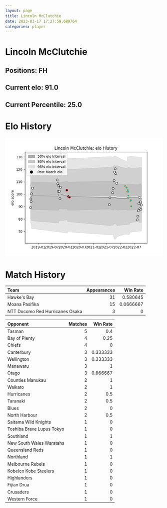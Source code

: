 ```yaml
---  
layout: page  
title: Lincoln McClutchie  
date: 2023-03-17 17:27:59.689764  
categories: player  
---
```

# Lincoln McClutchie

## Positions: FH

## Current elo: 91.0

## Current Percentile: 25.0

# Elo History


![elo history](history_LincolnMcClutchie.png)
# Match History


| Team                            |   Appearances |   Win Rate |
|:--------------------------------|--------------:|-----------:|
| Hawke's Bay                     |            31 |  0.580645  |
| Moana Pasifika                  |            15 |  0.0666667 |
| NTT Docomo Red Hurricanes Osaka |             3 |  0         |

| Opponent                  |   Matches |   Win Rate |
|:--------------------------|----------:|-----------:|
| Tasman                    |         5 |   0.4      |
| Bay of Plenty             |         4 |   0.25     |
| Chiefs                    |         4 |   0        |
| Canterbury                |         3 |   0.333333 |
| Wellington                |         3 |   0.333333 |
| Manawatu                  |         3 |   1        |
| Otago                     |         3 |   0.666667 |
| Counties Manukau          |         2 |   1        |
| Waikato                   |         2 |   1        |
| Hurricanes                |         2 |   0.5      |
| Taranaki                  |         2 |   0.5      |
| Blues                     |         2 |   0        |
| North Harbour             |         2 |   0.5      |
| Saitama Wild Knights      |         1 |   0        |
| Toshiba Brave Lupus Tokyo |         1 |   0        |
| Southland                 |         1 |   1        |
| New South Wales Waratahs  |         1 |   0        |
| Queensland Reds           |         1 |   0        |
| Northland                 |         1 |   1        |
| Melbourne Rebels          |         1 |   0        |
| Kobelco Kobe Steelers     |         1 |   0        |
| Highlanders               |         1 |   0        |
| Fijian Drua               |         1 |   0        |
| Crusaders                 |         1 |   0        |
| Western Force             |         1 |   0        |